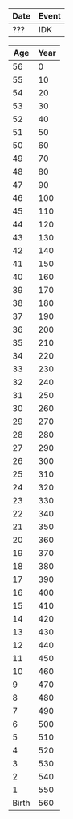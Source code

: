 | Date | Event |
|------------|-------------------------------------|
| ??? | IDK |

| Age | Year |
|------|----------|
| 56 | 0 |
| 55 | 10 |
| 54 | 20 |
| 53 | 30 |
| 52 | 40 |
| 51 | 50 |
| 50 | 60 |
| 49 | 70 |
| 48 | 80 |
| 47 | 90 |
| 46 | 100 |
| 45 | 110 |
| 44 | 120 |
| 43 | 130 |
| 42 | 140 |
| 41 | 150 |
| 40 | 160 |
| 39 | 170 |
| 38 | 180 |
| 37 | 190 |
| 36 | 200 |
| 35 | 210 |
| 34 | 220 |
| 33 | 230 |
| 32 | 240 |
| 31 | 250 |
| 30 | 260 |
| 29 | 270 |
| 28 | 280 |
| 27 | 290 |
| 26 | 300 |
| 25 | 310 |
| 24 | 320 |
| 23 | 330 |
| 22 | 340 |
| 21 | 350 |
| 20 | 360 |
| 19 | 370 |
| 18 | 380 |
| 17 | 390 |
| 16 | 400 |
| 15 | 410 |
| 14 | 420 |
| 13 | 430 |
| 12 | 440 |
| 11 | 450 |
| 10 | 460 |
| 9 | 470 |
| 8 | 480 |
| 7 | 490 |
| 6 | 500 |
| 5 | 510 |
| 4 | 520 |
| 3 | 530 |
| 2 | 540 |
| 1 | 550 |
| Birth | 560 |


